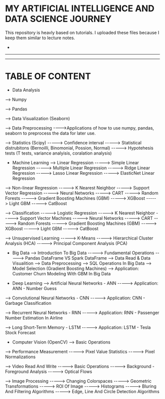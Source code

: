 
# MY ARTIFICIAL INTELLIGENCE AND DATA SCIENCE JOURNEY

This repository is heavly based on tutorials. 
I uploaded these files because I keep them similar to lecture notes.

-
---
---
# TABLE OF CONTENT


* Data Analysis

--> Numpy 

--> Pandas

--> Data Visualization (Seaborn)

--> Data Preprocessing 
---->Applications of how to use numpy, pandas, seaborn to preprocess the data for later use.

--> Statistics (Scipy)
-----> Confidence interval
-----> Statistical distrubitons (Bernoilli, Binomonial, Possion, Normal)
-----> Hypotehesis tests (T tests, variance analyisis, coralation analysis)

* Machine Learning
--> Linear Regression
-----> Simple     Linear Regression
-----> Multiple   Linear Regression
-----> Ridge      Linear Regression
-----> Lasso      Linear Regression
-----> ElasticNet Linear Regression

--> Non-linear Regression
-----> K Nearest Neighbor
-----> Support Vector Regression
-----> Neural Networks
-----> CART
-----> Random Forests
-----> Gradient Boosting Machines (GBM)
-----> XGBoost
-----> Light GBM
-----> CatBoost

--> Classification
-----> Logistic Regression
-----> K Nearest Neighbor
-----> Support Vector Machines
-----> Neural Networks
-----> CART
-----> Random Forests
-----> Gradient Boosting Machines (GBM)
-----> XGBoost
-----> Light GBM
-----> CatBoost

--> Unsupervised Learning
-----> K-Means
-----> Hierarchical Cluster Analysis (HCA)
-----> Principal Component Analysis (PCA)

* Big Data
--> Introduction To Big Data 
-----> Fundamental Operations
-----> Pandas DataFrame VS Spark DataFrame
--> Data Read & Data Visualition
--> Data Preprocessing
--> SQL Operations In Big Data
--> Model Selection (Gradient Boosting Machines)
--> Application: Customer Churn Modeling With GBM In Big Data

* Deep Learning
--> Artificial Neural Networks - ANN
-----> Application: ANN - Number Guess

--> Convolutional Neural Networks - CNN
-----> Application: CNN - Garbage Classification

--> Recurrent Neural Networks - RNN
-----> Application: RNN - Passenger Number Estimation In Airline

--> Long Short-Term Memory - LSTM
-----> Application: LSTM - Tesla Stock Forecast

* Computer Vision (OpenCV)
--> Basic Operations

--> Performance Measurement
-----> Pixel Value Statistics
-----> Pixel Normalizations

--> Video Read And Write
-----> Basic Operations
-----> Background - Foreground Analysis
-----> Optical Flows

--> Image Processing
-----> Changing Colorspaces
-----> Geometric Transformations
-----> ROI Of Image
-----> Histograms
-----> Bluring And Filtering Algorithms
-----> Edge, Line And Circle Detection Algorithms